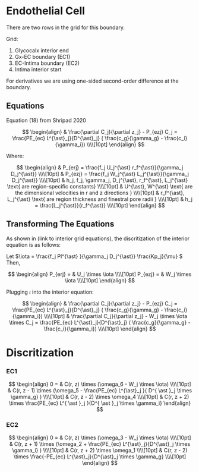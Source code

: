 # Endothelial Cell

There are two rows in the grid for this boundary.

Grid:   
1. Glycocalx interior end  
2. Gx-EC boundary (EC1)  
3. EC-Intima boundary (EC2)  
4. Intima interior start  
 
For derivatives we are using one-sided second-order difference at the boundary.


## Equations

Equation (18) from Shripad 2020

$$
\begin{align}
& \frac{\partial C_j}{\partial z_j} - P_{ezj} C_j = \frac{PE_{ec} L^{\ast}_j}{D^{\ast}_j} ( \frac{c_g}{\gamma_g} - \frac{c_i}{\gamma_i}) \\\\[10pt]
\end{align}
$$

Where:   

$$
\begin{align}
& P_{erj} = \frac{f_j U_j^{\ast} r_f^{\ast}}{\gamma_j D_j^{\ast}} \\\\[10pt]
& P_{ezj} = \frac{f_j W_j^{\ast} L_j^{\ast}}{\gamma_j D_j^{\ast}} \\\\[10pt]
& h_j, f_j, \gamma_j, D_j^{\ast}, r_f^{\ast}, L_j^{\ast} \text{ are region-specific constants} \\\\[10pt]
& U^{\ast}, W^{\ast} \text{ are the dimensional velocities in r and z directions } \\\\[10pt]
& r_f^{\ast}, L_j^{\ast} \text{ are region thickness and finestral pore radii } \\\\[10pt]
& h_j = \frac{L_j^{\ast}}{r_f^{\ast}} \\\\[10pt]
\end{align}
$$

## Transforming The Equations

As shown in (link to interior grid equations), the discritization of the interior equation is as follows: 

Let $\iota = \frac{f_j Pl^{\ast} }{\gamma_j D_j^{\ast}} \frac{Kp_j}{\mu} $  
Then, 

$$
\begin{align}
P_{erj} = & U_j \times \iota   \\\\[10pt]
P_{ezj} = & W_j \times \iota   \\\\[10pt]
\end{align}
$$ 

Plugging $\iota$ into the interior equation:  

$$
\begin{align}
& \frac{\partial C_j}{\partial z_j} - P_{ezj} C_j = \frac{PE_{ec} L^{\ast}_j}{D^{\ast}_j} ( \frac{c_g}{\gamma_g} - \frac{c_i}{\gamma_i}) \\\\[10pt]
& \frac{\partial C_j}{\partial z_j} - W_j \times \iota \times C_j = \frac{PE_{ec} L^{\ast}_j}{D^{\ast}_j} ( \frac{c_g}{\gamma_g} - \frac{c_i}{\gamma_i}) \\\\[10pt]
\end{align}
$$

# Discritization

### EC1

$$
\begin{align}
0 = & C(r, z) \times (\omega_6 - W_j \times \iota)  \\\\[10pt]  
& C(r, z - 1) \times (\omega_5 - \frac{PE_{ec} L^{\ast}_j }{ D^{ \ast }_j \times \gamma_g} ) \\\\[10pt] 
& C(r, z - 2) \times \omega_4 \\\\[10pt] 
& C(r, z + 2) \times \frac{PE_{ec} L^{ \ast }_j }{D^{ \ast }_j \times \gamma_i} 
\end{align} 
$$

<!--  
0 = & \omega_1 \\, P(r, z + 1 + 2) + \omega_2 \\, P(r, z + 1) + \omega_3 \\, P(r, z) \\\\[10pt]
-->


### EC2

$$
\begin{align}
0 = & C(r, z) \times (\omega_3 - W_j \times \iota)  \\\\[10pt]  
& C(r, z + 1) \times (\omega_2 + \frac{PE_{ec} L^{\ast}_j}{D^{\ast}_j \times \gamma_i} ) \\\\[10pt] 
& C(r, z + 2) \times \omega_1 \\\\[10pt] 
& C(r, z - 2) \times \frac{-PE_{ec} L^{\ast}_j}{D^{\ast}_j \times \gamma_g} \\\\[10pt] 
\end{align} 
$$


